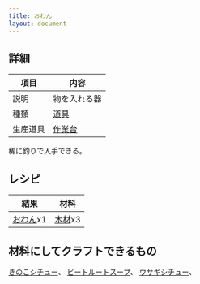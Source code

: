 ```yaml
---
title: おわん
layout: document
---
```

## 詳細

|項目|内容|
|---|---|
|説明|物を入れる器|
|種類|[道具](道具)|
|生産道具|[作業台](作業台)|

稀に釣りで入手できる。

## レシピ

|結果|材料|
|---|---|
|[おわん](おわん)x1|[木材](木材)x3|

## 材料にしてクラフトできるもの

[きのこシチュー](きのこシチュー)、
[ビートルートスープ](ビートルートスープ)、
[ウサギシチュー](ウサギシチュー)、
